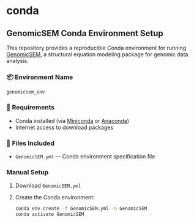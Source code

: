 # conda
## GenomicSEM Conda Environment Setup

This repository provides a reproducible Conda environment for running [GenomicSEM](https://github.com/GenomicSEM/GenomicSEM), a structural equation modeling package for genomic data analysis.

### 📦 Environment Name

`genomicsem_env`

### 📁 Requirements

- Conda installed (via [Miniconda](https://docs.conda.io/en/latest/miniconda.html) or [Anaconda](https://www.anaconda.com/))
- Internet access to download packages

### 📂 Files Included

- `GenomicSEM.yml` — Conda environment specification file

### Manual Setup

1. Download `GenomicSEM.yml`

2. Create the Conda environment:

   ```bash
   conda env create -f GenomicSEM.yml -n GenomicSEM
   conda activate GenomicSEM
